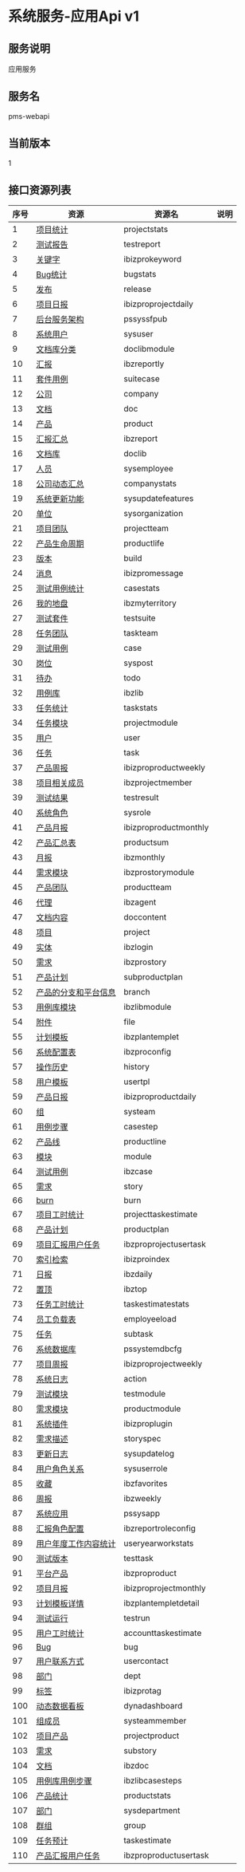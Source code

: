 
# 系统服务-应用Api v1
## 服务说明
应用服务

## 服务名
pms-webapi

## 当前版本
1

## 接口资源列表
| 序号 | 资源 | 资源名 | 说明 |
| ---- | ---- | ---- | ---- |
| 1 | [项目统计](1/ProjectStats) | projectstats |  |
| 2 | [测试报告](1/TestReport) | testreport |  |
| 3 | [关键字](1/IBIZProKeyword) | ibizprokeyword |  |
| 4 | [Bug统计](1/BugStats) | bugstats |  |
| 5 | [发布](1/Release) | release |  |
| 6 | [项目日报](1/IbizproProjectDaily) | ibizproprojectdaily |  |
| 7 | [后台服务架构](1/PSSysSFPub) | pssyssfpub |  |
| 8 | [系统用户](1/SysUser) | sysuser |  |
| 9 | [文档库分类](1/DocLibModule) | doclibmodule |  |
| 10 | [汇报](1/IbzReportly) | ibzreportly |  |
| 11 | [套件用例](1/SuiteCase) | suitecase |  |
| 12 | [公司](1/Company) | company |  |
| 13 | [文档](1/Doc) | doc |  |
| 14 | [产品](1/Product) | product |  |
| 15 | [汇报汇总](1/IbzReport) | ibzreport |  |
| 16 | [文档库](1/DocLib) | doclib |  |
| 17 | [人员](1/SysEmployee) | sysemployee |  |
| 18 | [公司动态汇总](1/CompanyStats) | companystats |  |
| 19 | [系统更新功能](1/SysUpdateFeatures) | sysupdatefeatures |  |
| 20 | [单位](1/SysOrganization) | sysorganization |  |
| 21 | [项目团队](1/ProjectTeam) | projectteam |  |
| 22 | [产品生命周期](1/ProductLife) | productlife |  |
| 23 | [版本](1/Build) | build |  |
| 24 | [消息](1/IBIZProMessage) | ibizpromessage |  |
| 25 | [测试用例统计](1/CaseStats) | casestats |  |
| 26 | [我的地盘](1/IbzMyTerritory) | ibzmyterritory |  |
| 27 | [测试套件](1/TestSuite) | testsuite |  |
| 28 | [任务团队](1/TaskTeam) | taskteam |  |
| 29 | [测试用例](1/Case) | case |  |
| 30 | [岗位](1/SysPost) | syspost |  |
| 31 | [待办](1/Todo) | todo |  |
| 32 | [用例库](1/IbzLib) | ibzlib |  |
| 33 | [任务统计](1/TaskStats) | taskstats |  |
| 34 | [任务模块](1/ProjectModule) | projectmodule |  |
| 35 | [用户](1/User) | user |  |
| 36 | [任务](1/Task) | task |  |
| 37 | [产品周报](1/IbizproProductWeekly) | ibizproproductweekly |  |
| 38 | [项目相关成员](1/IbzProjectMember) | ibzprojectmember |  |
| 39 | [测试结果](1/TestResult) | testresult |  |
| 40 | [系统角色](1/SysRole) | sysrole |  |
| 41 | [产品月报](1/IbizproProductMonthly) | ibizproproductmonthly |  |
| 42 | [产品汇总表](1/ProductSum) | productsum |  |
| 43 | [月报](1/IbzMonthly) | ibzmonthly |  |
| 44 | [需求模块](1/IBZProStoryModule) | ibzprostorymodule |  |
| 45 | [产品团队](1/PRODUCTTEAM) | productteam |  |
| 46 | [代理](1/IbzAgent) | ibzagent |  |
| 47 | [文档内容](1/DocContent) | doccontent |  |
| 48 | [项目](1/Project) | project |  |
| 49 | [实体](1/IbzLogin) | ibzlogin |  |
| 50 | [需求](1/IBZProStory) | ibzprostory |  |
| 51 | [产品计划](1/SubProductPlan) | subproductplan |  |
| 52 | [产品的分支和平台信息](1/Branch) | branch |  |
| 53 | [用例库模块](1/IbzLibModule) | ibzlibmodule |  |
| 54 | [附件](1/File) | file |  |
| 55 | [计划模板](1/IbzPlanTemplet) | ibzplantemplet |  |
| 56 | [系统配置表](1/IbzproConfig) | ibzproconfig |  |
| 57 | [操作历史](1/History) | history |  |
| 58 | [用户模板](1/UserTpl) | usertpl |  |
| 59 | [产品日报](1/IbizproProductDaily) | ibizproproductdaily |  |
| 60 | [组](1/SysTeam) | systeam |  |
| 61 | [用例步骤](1/CaseStep) | casestep |  |
| 62 | [产品线](1/ProductLine) | productline |  |
| 63 | [模块](1/Module) | module |  |
| 64 | [测试用例](1/IbzCase) | ibzcase |  |
| 65 | [需求](1/Story) | story |  |
| 66 | [burn](1/Burn) | burn |  |
| 67 | [项目工时统计](1/ProjectTaskestimate) | projecttaskestimate |  |
| 68 | [产品计划](1/ProductPlan) | productplan |  |
| 69 | [项目汇报用户任务](1/IbzproProjectUserTask) | ibzproprojectusertask |  |
| 70 | [索引检索](1/IbizproIndex) | ibizproindex |  |
| 71 | [日报](1/IbzDaily) | ibzdaily |  |
| 72 | [置顶](1/IbzTop) | ibztop |  |
| 73 | [任务工时统计](1/taskestimatestats) | taskestimatestats |  |
| 74 | [员工负载表](1/EmpLoyeeload) | employeeload |  |
| 75 | [任务](1/SubTask) | subtask |  |
| 76 | [系统数据库](1/PSSystemDBCfg) | pssystemdbcfg |  |
| 77 | [项目周报](1/IbizproProjectWeekly) | ibizproprojectweekly |  |
| 78 | [系统日志](1/Action) | action |  |
| 79 | [测试模块](1/TestModule) | testmodule |  |
| 80 | [需求模块](1/ProductModule) | productmodule |  |
| 81 | [系统插件](1/IBIZProPlugin) | ibizproplugin |  |
| 82 | [需求描述](1/StorySpec) | storyspec |  |
| 83 | [更新日志](1/SysUpdateLog) | sysupdatelog |  |
| 84 | [用户角色关系](1/SysUserRole) | sysuserrole |  |
| 85 | [收藏](1/IbzFavorites) | ibzfavorites |  |
| 86 | [周报](1/IbzWeekly) | ibzweekly |  |
| 87 | [系统应用](1/PSSysApp) | pssysapp |  |
| 88 | [汇报角色配置](1/IbzReportRoleConfig) | ibzreportroleconfig |  |
| 89 | [用户年度工作内容统计](1/UserYearWorkStats) | useryearworkstats |  |
| 90 | [测试版本](1/TestTask) | testtask |  |
| 91 | [平台产品](1/IBZProProduct) | ibzproproduct |  |
| 92 | [项目月报](1/IbizproProjectMonthly) | ibizproprojectmonthly |  |
| 93 | [计划模板详情](1/IbzPlanTempletDetail) | ibzplantempletdetail |  |
| 94 | [测试运行](1/TestRun) | testrun |  |
| 95 | [用户工时统计](1/AccountTaskestimate) | accounttaskestimate |  |
| 96 | [Bug](1/Bug) | bug |  |
| 97 | [用户联系方式](1/UserContact) | usercontact |  |
| 98 | [部门](1/Dept) | dept |  |
| 99 | [标签](1/IBIZProTag) | ibizprotag |  |
| 100 | [动态数据看板](1/DynaDashboard) | dynadashboard |  |
| 101 | [组成员](1/SysTeamMember) | systeammember |  |
| 102 | [项目产品](1/ProjectProduct) | projectproduct |  |
| 103 | [需求](1/SubStory) | substory |  |
| 104 | [文档](1/IBzDoc) | ibzdoc |  |
| 105 | [用例库用例步骤](1/IbzLibCaseSteps) | ibzlibcasesteps |  |
| 106 | [产品统计](1/ProductStats) | productstats |  |
| 107 | [部门](1/SysDepartment) | sysdepartment |  |
| 108 | [群组](1/Group) | group |  |
| 109 | [任务预计](1/TaskEstimate) | taskestimate |  |
| 110 | [产品汇报用户任务](1/IbzproProductUserTask) | ibzproproductusertask |  |

